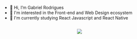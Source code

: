 <div>
  <div style="display: flex;">
    <ul>
      <li>👋 Hi, I’m Gabriel Rodrigues</li> 
      <li>👀 I'm interested in the Front-end and Web Design ecosystem</li>
      <li>🌱 I'm currently studying React Javascript and React Native</li>
    </ul>
  </div>
  <p align="center">
    <img src="https://raw.githubusercontent.com/ogabrielrodrigues/.github/main/TECHNOLOGIES.svg" align="center"/>
  </p>
</div>




